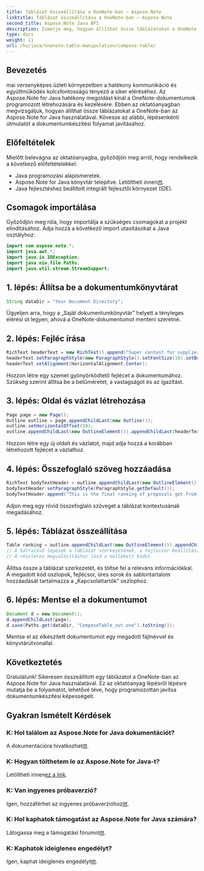 ```yaml
---
title: Táblázat összeállítása a OneNote-ban – Aspose.Note
linktitle: Táblázat összeállítása a OneNote-ban – Aspose.Note
second_title: Aspose.Note Java API
description: Ismerje meg, hogyan állíthat össze táblázatokat a OneNote programban programozottan az Aspose.Note for Java használatával. Lépésről lépésre útmutató a hatékony dokumentumkészítéshez.
type: docs
weight: 11
url: /hu/java/onenote-table-manipulation/compose-table/
---
```

## Bevezetés
mai versenyképes üzleti környezetben a hatékony kommunikáció és együttműködés kulcsfontosságú tényező a siker eléréséhez. Az Aspose.Note for Java hatékony megoldást kínál a OneNote-dokumentumok programozott létrehozására és kezelésére. Ebben az oktatóanyagban megvizsgáljuk, hogyan állíthat össze táblázatokat a OneNote-ban az Aspose.Note for Java használatával. Kövesse az alábbi, lépésenkénti útmutatót a dokumentumkészítési folyamat javításához.
## Előfeltételek
Mielőtt belevágna az oktatóanyagba, győződjön meg arról, hogy rendelkezik a következő előfeltételekkel:
- Java programozási alapismeretek.
-  Aspose.Note for Java könyvtár telepítve. Letöltheti innen[itt](https://releases.aspose.com/note/java/).
- Java fejlesztéshez beállított integrált fejlesztői környezet (IDE).
## Csomagok importálása
Győződjön meg róla, hogy importálja a szükséges csomagokat a projekt elindításához. Adja hozzá a következő import utasításokat a Java osztályhoz:
```java
import com.aspose.note.*;
import java.awt.*;
import java.io.IOException;
import java.nio.file.Paths;
import java.util.stream.StreamSupport;
```
## 1. lépés: Állítsa be a dokumentumkönyvtárat
```java
String dataDir = "Your Document Directory";
```
Ügyeljen arra, hogy a „Saját dokumentumkönyvtár” helyett a tényleges elérési út legyen, ahová a OneNote-dokumentumot menteni szeretné.
## 2. lépés: Fejléc írása
```java
RichText headerText = new RichText().append("Super contest for suppliers.");
headerText.setParagraphStyle(new ParagraphStyle().setFontSize(18).setBold(true));
headerText.setAlignment(HorizontalAlignment.Center);
```
Hozzon létre egy szemet gyönyörködtető fejlécet a dokumentumához. Szükség szerint állítsa be a betűméretet, a vastagságot és az igazítást.
## 3. lépés: Oldal és vázlat létrehozása
```java
Page page = new Page();
Outline outline = page.appendChildLast(new Outline());
outline.setHorizontalOffset(50);
outline.appendChildLast(new OutlineElement()).appendChildLast(headerText);
```
Hozzon létre egy új oldalt és vázlatot, majd adja hozzá a korábban létrehozott fejlécet a vázlathoz.
## 4. lépés: Összefoglaló szöveg hozzáadása
```java
RichText bodyTextHeader = outline.appendChildLast(new OutlineElement()).appendChildLast(new RichText());
bodyTextHeader.setParagraphStyle(ParagraphStyle.getDefault());
bodyTextHeader.append("This is the final ranking of proposals got from our suppliers.");
```
Adjon meg egy rövid összefoglaló szöveget a táblázat kontextusának megadásához.
## 5. lépés: Táblázat összeállítása
```java
Table ranking = outline.appendChildLast(new OutlineElement()).appendChildLast(new Table());
// A hátralévő lépések a táblázat szerkezetének, a fejlécsor beállításának és az üres sorok hozzáadásának a részét képezik.
// A részletes megvalósításhoz lásd a mellékelt kódot.
```
Állítsa össze a táblázat szerkezetét, és töltse fel a releváns információkkal. A megadott kód oszlopok, fejlécsor, üres sorok és sablontartalom hozzáadását tartalmazza a „Kapcsolattartók” oszlophoz.
## 6. lépés: Mentse el a dokumentumot
```java
Document d = new Document();
d.appendChildLast(page);
d.save(Paths.get(dataDir, "ComposeTable_out.one").toString());
```
Mentse el az elkészített dokumentumot egy megadott fájlnévvel és könyvtárútvonallal.
## Következtetés
Gratulálunk! Sikeresen összeállított egy táblázatot a OneNote-ban az Aspose.Note for Java használatával. Ez az oktatóanyag lépésről lépésre mutatja be a folyamatot, lehetővé téve, hogy programozottan javítsa dokumentumkészítési képességeit.
## Gyakran Ismételt Kérdések
### K: Hol találom az Aspose.Note for Java dokumentációt?
 A dokumentációra hivatkozhat[itt](https://reference.aspose.com/note/java/).
### K: Hogyan tölthetem le az Aspose.Note for Java-t?
 Letöltheti innen[ez a link](https://releases.aspose.com/note/java/).
### K: Van ingyenes próbaverzió?
 Igen, hozzáférhet az ingyenes próbaverzióhoz[itt](https://releases.aspose.com/).
### K: Hol kaphatok támogatást az Aspose.Note for Java számára?
 Látogassa meg a támogatási fórumot[itt](https://forum.aspose.com/c/note/28).
### K: Kaphatok ideiglenes engedélyt?
 Igen, kaphat ideiglenes engedélyt[itt](https://purchase.aspose.com/temporary-license/).